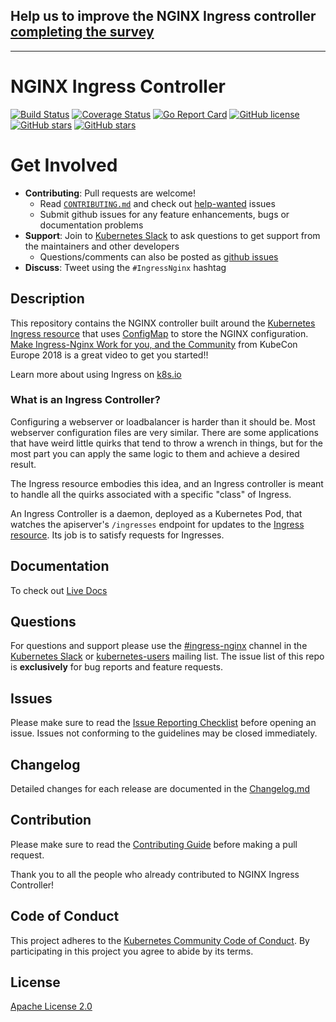 ## Help us to improve the NGINX Ingress controller [completing the survey](https://docs.google.com/forms/d/15ULTOvYDsV920V0GWrspew4yyjEmTAi740Wr34UgKwA/viewform)

---

# NGINX Ingress Controller

[![Build Status](https://travis-ci.org/kubernetes/ingress-nginx.svg?branch=master)](https://travis-ci.org/kubernetes/ingress-nginx)
[![Coverage Status](https://codecov.io/gh/kubernetes/ingress-nginx/branch/master/graph/badge.svg)](https://codecov.io/gh/kubernetes/ingress-nginx)
[![Go Report Card](https://goreportcard.com/badge/github.com/kubernetes/ingress-nginx)](https://goreportcard.com/report/github.com/kubernetes/ingress-nginx)
[![GitHub license](https://img.shields.io/github/license/kubernetes/ingress-nginx.svg)](https://github.com/kubernetes/ingress-nginx/blob/master/LICENSE)
[![GitHub stars](https://img.shields.io/github/stars/kubernetes/ingress-nginx.svg)](https://github.com/kubernetes/ingress-nginx/stargazers)
[![GitHub stars](https://img.shields.io/badge/contributions-welcome-orange.svg)](https://github.com/kubernetes/ingress-nginx/blob/master/CONTRIBUTING.md)



# Get Involved

* **Contributing**: Pull requests are welcome!
  * Read [`CONTRIBUTING.md`](CONTRIBUTING.md) and check out [help-wanted](https://github.com/kubernetes/ingress-nginx/labels/help%20wanted) issues
  * Submit github issues for any feature enhancements, bugs or documentation problems
* **Support**: Join to [Kubernetes Slack](http://slack.kubernetes.io/) to ask questions to get support from the maintainers and other developers
  * Questions/comments can also be posted as [github issues](https://github.com/kubernetes/ingress-nginx/issues)
* **Discuss**: Tweet using the `#IngressNginx` hashtag


## Description

This repository contains the NGINX controller built around the [Kubernetes Ingress resource](http://kubernetes.io/docs/user-guide/ingress/) that uses [ConfigMap](https://kubernetes.io/docs/tasks/configure-pod-container/configure-pod-configmap/#understanding-configmaps-and-pods) to store the NGINX configuration. [Make Ingress-Nginx Work for you, and the Community](https://youtu.be/GDm-7BlmPPg) from KubeCon Europe 2018 is a great video to get you started!!

Learn more about using Ingress on [k8s.io](http://kubernetes.io/docs/user-guide/ingress/)

### What is an Ingress Controller?

Configuring a webserver or loadbalancer is harder than it should be. Most webserver configuration files are very similar. There are some applications that have weird little quirks that tend to throw a wrench in things, but for the most part you can apply the same logic to them and achieve a desired result.

The Ingress resource embodies this idea, and an Ingress controller is meant to handle all the quirks associated with a specific "class" of Ingress.

An Ingress Controller is a daemon, deployed as a Kubernetes Pod, that watches the apiserver's `/ingresses` endpoint for updates to the [Ingress resource](https://kubernetes.io/docs/concepts/services-networking/ingress/). Its job is to satisfy requests for Ingresses.


## Documentation

To check out [Live Docs](https://kubernetes.github.io/ingress-nginx/)


## Questions

For questions and support please use the [#ingress-nginx](https://kubernetes.slack.com/messages/CANQGM8BA/) channel in the [Kubernetes Slack](http://slack.kubernetes.io/) or [kubernetes-users](https://groups.google.com/forum/#!forum/kubernetes-users) mailing list. The issue list of this repo is **exclusively** for bug reports and feature requests.


## Issues

Please make sure to read the [Issue Reporting Checklist](https://github.com/kubernetes/ingress-nginx/blob/master/CONTRIBUTING.md#issue-reporting-guidelines) before opening an issue. Issues not conforming to the guidelines may be closed immediately.


## Changelog

Detailed changes for each release are documented in the [Changelog.md](Changelog.md)


## Contribution

Please make sure to read the [Contributing Guide](CONTRIBUTING.md) before making a pull request.

Thank you to all the people who already contributed to NGINX Ingress Controller!


## Code of Conduct

This project adheres to the [Kubernetes Community Code of Conduct](https://git.k8s.io/community/code-of-conduct.md).
By participating in this project you agree to abide by its terms.


## License

[Apache License 2.0](https://github.com/kubernetes/ingress-nginx/blob/master/LICENSE)

